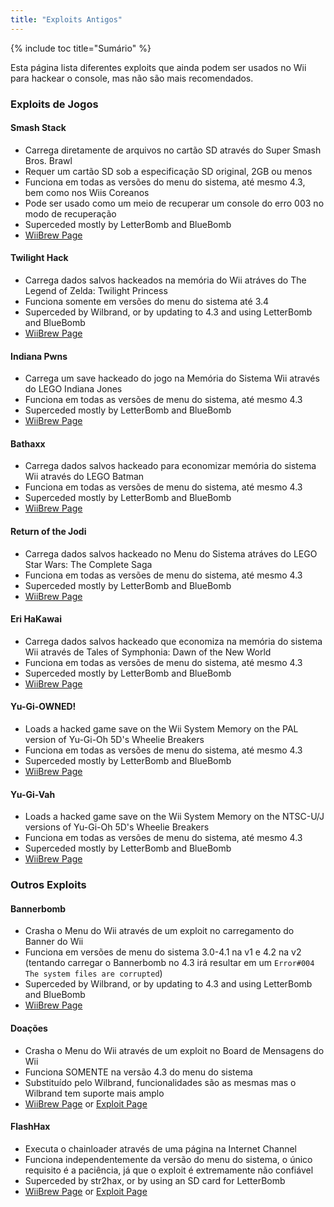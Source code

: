 ```yaml
---
title: "Exploits Antigos"
---
```


{% include toc title="Sumário" %}

Esta página lista diferentes exploits que ainda podem ser usados no Wii para hackear o console, mas não são mais recomendados.

### Exploits de Jogos

#### Smash Stack

+ Carrega diretamente de arquivos no cartão SD através do Super Smash Bros. Brawl
+ Requer um cartão SD sob a especificação SD original, 2GB ou menos
+ Funciona em todas as versões do menu do sistema, até mesmo 4.3, bem como nos Wiis Coreanos
+ Pode ser usado como um meio de recuperar um console do erro 003 no modo de recuperação
+ Superceded mostly by LetterBomb and BlueBomb
+ [WiiBrew Page](https://wiibrew.org/wiki/Smash_Stack)

#### Twilight Hack

+ Carrega dados salvos hackeados na memória do Wii atráves do The Legend of Zelda: Twilight Princess
+ Funciona somente em versões do menu do sistema até 3.4
+ Superceded by Wilbrand, or by updating to 4.3 and using LetterBomb and BlueBomb
+ [WiiBrew Page](https://wiibrew.org/wiki/Twilight_Hack)

#### Indiana Pwns

+ Carrega um save hackeado do jogo na Memória do Sistema Wii através do LEGO Indiana Jones
+ Funciona em todas as versões de menu do sistema, até mesmo 4.3
+ Superceded mostly by LetterBomb and BlueBomb
+ [WiiBrew Page](https://wiibrew.org/wiki/Indiana_Pwns)

#### Bathaxx

+ Carrega dados salvos hackeado para economizar memória do sistema Wii através do LEGO Batman
+ Funciona em todas as versões de menu do sistema, até mesmo 4.3
+ Superceded mostly by LetterBomb and BlueBomb
+ [WiiBrew Page](https://wiibrew.org/wiki/Bathaxx)

#### Return of the Jodi

+ Carrega dados salvos hackeado no Menu do Sistema atráves do LEGO Star Wars: The Complete Saga
+ Funciona em todas as versões de menu do sistema, até mesmo 4.3
+ Superceded mostly by LetterBomb and BlueBomb
+ [WiiBrew Page](https://wiibrew.org/wiki/Return_of_the_Jodi)

#### Eri HaKawai

+ Carrega dados salvos hackeado que economiza na memória do sistema Wii através de Tales of Symphonia: Dawn of the New World
+ Funciona em todas as versões de menu do sistema, até mesmo 4.3
+ Superceded mostly by LetterBomb and BlueBomb
+ [WiiBrew Page](https://wiibrew.org/wiki/Eri_HaKawai)

#### Yu-Gi-OWNED!

+ Loads a hacked game save on the Wii System Memory on the PAL version of Yu-Gi-Oh 5D's Wheelie Breakers
+ Funciona em todas as versões de menu do sistema, até mesmo 4.3
+ Superceded mostly by LetterBomb and BlueBomb
+ [WiiBrew Page](https://wiibrew.org/wiki/Yu-Gi-OWNED!)

#### Yu-Gi-Vah

+ Loads a hacked game save on the Wii System Memory on the NTSC-U/J versions of Yu-Gi-Oh 5D's Wheelie Breakers
+ Funciona em todas as versões de menu do sistema, até mesmo 4.3
+ Superceded mostly by LetterBomb and BlueBomb
+ [WiiBrew Page](https://wiibrew.org/wiki/Yu-Gi-Vah)

### Outros Exploits

#### Bannerbomb

+ Crasha o Menu do Wii através de um exploit no carregamento do Banner do Wii
+ Funciona em versões de menu do sistema 3.0-4.1 na v1 e 4.2 na v2 (tentando carregar o Bannerbomb no 4.3 irá resultar em um `Error#004 The system files are corrupted`)
+ Superceded by Wilbrand, or by updating to 4.3 and using LetterBomb and BlueBomb
+ [WiiBrew Page](https://wiibrew.org/wiki/Bannerbomb)

#### Doações

+ Crasha o Menu do Wii através de um exploit no Board de Mensagens do Wii
+ Funciona SOMENTE na versão 4.3 do menu do sistema
+ Substituído pelo Wilbrand, funcionalidades são as mesmas mas o Wilbrand tem suporte mais amplo
+ [WiiBrew Page](https://wiibrew.org/wiki/LetterBomb) or [Exploit Page](letterbomb)

#### FlashHax

+ Executa o chainloader através de uma página na Internet Channel
+ Funciona independentemente da versão do menu do sistema, o único requisito é a paciência, já que o exploit é extremamente não confiável
+ Superceded by str2hax, or by using an SD card for LetterBomb
+ [WiiBrew Page](https://wiibrew.org/wiki/FlashHax) or [Exploit Page](flashhax)